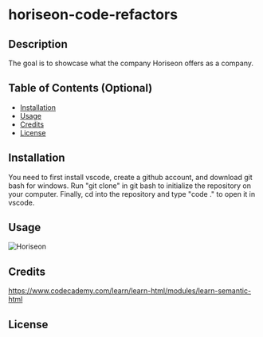 # horiseon-code-refactors

## Description 
The goal is to showcase what the company Horiseon offers as a company.


## Table of Contents (Optional)

* [Installation](#installation)
* [Usage](#usage)
* [Credits](#credits)
* [License](#license)

## Installation
You need to first install vscode, create a github account, and download git bash for windows. Run "git clone" in git bash to initialize the repository on your computer. Finally, cd into the repository and type "code ." to open it in vscode.

## Usage 
![Horiseon]("/screenshot.png")


## Credits
https://www.codecademy.com/learn/learn-html/modules/learn-semantic-html

## License